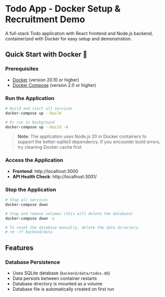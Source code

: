 # Todo App - Docker Setup & Recruitment Demo

A full-stack Todo application with React frontend and Node.js backend, containerized with Docker for easy setup and demonstration.

## Quick Start with Docker 🚀

### Prerequisites
- [Docker](https://www.docker.com/get-started) (version 20.10 or higher)
- [Docker Compose](https://docs.docker.com/compose/install/) (version 2.0 or higher)

### Run the Application
```bash
# Build and start all services
docker-compose up --build

# Or run in background
docker-compose up --build -d
```

> **Note**: The application uses Node.js 20 in Docker containers to support the better-sqlite3 dependency. If you encounter build errors, try cleaning Docker cache first

### Access the Application
- **Frontend**: http://localhost:3000
- **API Health Check**: http://localhost:3001/

### Stop the Application
```bash
# Stop all services
docker-compose down

# Stop and remove volumes (this will delete the database)
docker-compose down -v

# To reset the database manually, delete the data directory:
# rm -rf backend/data
```

## Features

### Database Persistence
- Uses SQLite database (`backend/data/todos.db`)
- Data persists between container restarts
- Database directory is mounted as a volume
- Database file is automatically created on first run



